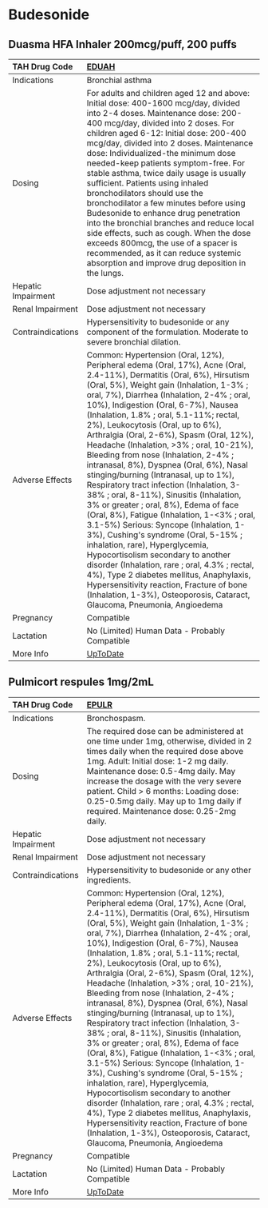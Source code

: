 # Budesonide

## Duasma HFA Inhaler 200mcg/puff, 200 puffs

| TAH Drug Code      | [EDUAH](https://www.tahsda.org.tw/drugs/hissearch.php?drug_code=EDUAH)                                                                                                                                                                                                                                                                                                                                                                                                                                                                                                                                                                                                                                                                                                                                                                                                                                                                                                                                                                                                                                             |
|:-------------------|:-------------------------------------------------------------------------------------------------------------------------------------------------------------------------------------------------------------------------------------------------------------------------------------------------------------------------------------------------------------------------------------------------------------------------------------------------------------------------------------------------------------------------------------------------------------------------------------------------------------------------------------------------------------------------------------------------------------------------------------------------------------------------------------------------------------------------------------------------------------------------------------------------------------------------------------------------------------------------------------------------------------------------------------------------------------------------------------------------------------------|
| Indications        | Bronchial asthma                                                                                                                                                                                                                                                                                                                                                                                                                                                                                                                                                                                                                                                                                                                                                                                                                                                                                                                                                                                                                                                                                                   |
| Dosing             | For adults and children aged 12 and above: Initial dose: 400-1600 mcg/day, divided into 2-4 doses. Maintenance dose: 200-400 mcg/day, divided into 2 doses. For children aged 6-12: Initial dose: 200-400 mcg/day, divided into 2 doses. Maintenance dose: Individualized-the minimum dose needed-keep patients symptom-free. For stable asthma, twice daily usage is usually sufficient. Patients using inhaled bronchodilators should use the bronchodilator a few minutes before using Budesonide to enhance drug penetration into the bronchial branches and reduce local side effects, such as cough. When the dose exceeds 800mcg, the use of a spacer is recommended, as it can reduce systemic absorption and improve drug deposition in the lungs.                                                                                                                                                                                                                                                                                                                                                        |
| Hepatic Impairment | Dose adjustment not necessary                                                                                                                                                                                                                                                                                                                                                                                                                                                                                                                                                                                                                                                                                                                                                                                                                                                                                                                                                                                                                                                                                      |
| Renal Impairment   | Dose adjustment not necessary                                                                                                                                                                                                                                                                                                                                                                                                                                                                                                                                                                                                                                                                                                                                                                                                                                                                                                                                                                                                                                                                                      |
| Contraindications  | Hypersensitivity to budesonide or any component of the formulation. Moderate to severe bronchial dilation.                                                                                                                                                                                                                                                                                                                                                                                                                                                                                                                                                                                                                                                                                                                                                                                                                                                                                                                                                                                                         |
| Adverse Effects    | Common: Hypertension (Oral, 12%), Peripheral edema (Oral, 17%), Acne (Oral, 2.4-11%), Dermatitis (Oral, 6%), Hirsutism (Oral, 5%), Weight gain (Inhalation, 1-3% ; oral, 7%), Diarrhea (Inhalation, 2-4% ; oral, 10%), Indigestion (Oral, 6-7%), Nausea (Inhalation, 1.8% ; oral, 5.1-11%; rectal, 2%), Leukocytosis (Oral, up to 6%), Arthralgia (Oral, 2-6%), Spasm (Oral, 12%), Headache (Inhalation, >3% ; oral, 10-21%), Bleeding from nose (Inhalation, 2-4% ; intranasal, 8%), Dyspnea (Oral, 6%), Nasal stinging/burning (Intranasal, up to 1%), Respiratory tract infection (Inhalation, 3-38% ; oral, 8-11%), Sinusitis (Inhalation, 3% or greater ; oral, 8%), Edema of face (Oral, 8%), Fatigue (Inhalation, 1-<3% ; oral, 3.1-5%) Serious: Syncope (Inhalation, 1-3%), Cushing's syndrome (Oral, 5-15% ; inhalation, rare), Hyperglycemia, Hypocortisolism secondary to another disorder (Inhalation, rare ; oral, 4.3% ; rectal, 4%), Type 2 diabetes mellitus, Anaphylaxis, Hypersensitivity reaction, Fracture of bone (Inhalation, 1-3%), Osteoporosis, Cataract, Glaucoma, Pneumonia, Angioedema |
| Pregnancy          | Compatible                                                                                                                                                                                                                                                                                                                                                                                                                                                                                                                                                                                                                                                                                                                                                                                                                                                                                                                                                                                                                                                                                                         |
| Lactation          | No (Limited) Human Data - Probably Compatible                                                                                                                                                                                                                                                                                                                                                                                                                                                                                                                                                                                                                                                                                                                                                                                                                                                                                                                                                                                                                                                                      |
| More Info          | [UpToDate](https://www.uptodate.com/contents/budesonide-drug-information)                                                                                                                                                                                                                                                                                                                                                                                                                                                                                                                                                                                                                                                                                                                                                                                                                                                                                                                                                                                                                                          |

## Pulmicort respules 1mg/2mL

| TAH Drug Code      | [EPULR](https://www.tahsda.org.tw/drugs/hissearch.php?drug_code=EPULR)                                                                                                                                                                                                                                                                                                                                                                                                                                                                                                                                                                                                                                                                                                                                                                                                                                                                                                                                                                                                                                             |
|:-------------------|:-------------------------------------------------------------------------------------------------------------------------------------------------------------------------------------------------------------------------------------------------------------------------------------------------------------------------------------------------------------------------------------------------------------------------------------------------------------------------------------------------------------------------------------------------------------------------------------------------------------------------------------------------------------------------------------------------------------------------------------------------------------------------------------------------------------------------------------------------------------------------------------------------------------------------------------------------------------------------------------------------------------------------------------------------------------------------------------------------------------------|
| Indications        | Bronchospasm.                                                                                                                                                                                                                                                                                                                                                                                                                                                                                                                                                                                                                                                                                                                                                                                                                                                                                                                                                                                                                                                                                                      |
| Dosing             | The required dose can be administered at one time under 1mg, otherwise, divided in 2 times daily when the required dose above 1mg. Adult: Initial dose: 1-2 mg daily. Maintenance dose: 0.5-4mg daily. May increase the dosage with the very severe patient. Child > 6 months: Loading dose: 0.25-0.5mg daily. May up to 1mg daily if required. Maintenance dose: 0.25-2mg daily.                                                                                                                                                                                                                                                                                                                                                                                                                                                                                                                                                                                                                                                                                                                                  |
| Hepatic Impairment | Dose adjustment not necessary                                                                                                                                                                                                                                                                                                                                                                                                                                                                                                                                                                                                                                                                                                                                                                                                                                                                                                                                                                                                                                                                                      |
| Renal Impairment   | Dose adjustment not necessary                                                                                                                                                                                                                                                                                                                                                                                                                                                                                                                                                                                                                                                                                                                                                                                                                                                                                                                                                                                                                                                                                      |
| Contraindications  | Hypersensitivity to budesonide or any other ingredients.                                                                                                                                                                                                                                                                                                                                                                                                                                                                                                                                                                                                                                                                                                                                                                                                                                                                                                                                                                                                                                                           |
| Adverse Effects    | Common: Hypertension (Oral, 12%), Peripheral edema (Oral, 17%), Acne (Oral, 2.4-11%), Dermatitis (Oral, 6%), Hirsutism (Oral, 5%), Weight gain (Inhalation, 1-3% ; oral, 7%), Diarrhea (Inhalation, 2-4% ; oral, 10%), Indigestion (Oral, 6-7%), Nausea (Inhalation, 1.8% ; oral, 5.1-11%; rectal, 2%), Leukocytosis (Oral, up to 6%), Arthralgia (Oral, 2-6%), Spasm (Oral, 12%), Headache (Inhalation, >3% ; oral, 10-21%), Bleeding from nose (Inhalation, 2-4% ; intranasal, 8%), Dyspnea (Oral, 6%), Nasal stinging/burning (Intranasal, up to 1%), Respiratory tract infection (Inhalation, 3-38% ; oral, 8-11%), Sinusitis (Inhalation, 3% or greater ; oral, 8%), Edema of face (Oral, 8%), Fatigue (Inhalation, 1-<3% ; oral, 3.1-5%) Serious: Syncope (Inhalation, 1-3%), Cushing's syndrome (Oral, 5-15% ; inhalation, rare), Hyperglycemia, Hypocortisolism secondary to another disorder (Inhalation, rare ; oral, 4.3% ; rectal, 4%), Type 2 diabetes mellitus, Anaphylaxis, Hypersensitivity reaction, Fracture of bone (Inhalation, 1-3%), Osteoporosis, Cataract, Glaucoma, Pneumonia, Angioedema |
| Pregnancy          | Compatible                                                                                                                                                                                                                                                                                                                                                                                                                                                                                                                                                                                                                                                                                                                                                                                                                                                                                                                                                                                                                                                                                                         |
| Lactation          | No (Limited) Human Data - Probably Compatible                                                                                                                                                                                                                                                                                                                                                                                                                                                                                                                                                                                                                                                                                                                                                                                                                                                                                                                                                                                                                                                                      |
| More Info          | [UpToDate](https://www.uptodate.com/contents/budesonide-drug-information)                                                                                                                                                                                                                                                                                                                                                                                                                                                                                                                                                                                                                                                                                                                                                                                                                                                                                                                                                                                                                                          |

